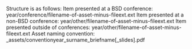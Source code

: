 Structure is as follows:
Item presented at a BSD conference: year/conference/filename-of-asset-minus-fileext.ext
Item presented at a non-BSD conference: year/other/filename-of-asset-minus-fileext.ext
Item presented outside of conferences: year/other/filename-of-asset-minus-fileext.ext
Asset naming convention: _assets/conventionyear_surname_briefname[_slides].pdf
